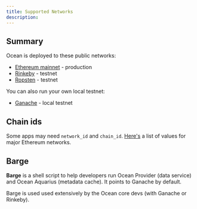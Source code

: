 ```yaml
---
title: Supported Networks
description: 
---
```


## Summary

Ocean is deployed to these public networks:

- [Ethereum mainnet](/tutorials/network-ethmainnet/) - production
- [Rinkeby](/tutorials/network-rinkeby/) - testnet
- [Ropsten](/tutorials/network-ropsten) - testnet

You can also run your own local testnet:

- [Ganache](/tutorials/network-local) - local testnet

## Chain ids

Some apps may need `network_id` and `chain_id`. [Here's](https://medium.com/@piyopiyo/list-of-ethereums-major-network-and-chain-ids-2bc58e928508) a list of values for major Ethereum networks.

## Barge

**Barge** is a shell script to help developers run Ocean Provider (data service) and Ocean Aquarius (metadata cache). It points to Ganache by default.

Barge is used used extensively by the Ocean core devs (with Ganache or Rinkeby).

<repo name="barge"></repo>

